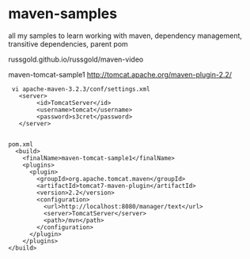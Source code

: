 # maven-samples
all my samples to learn working with maven, dependency management, transitive dependencies, parent pom

russgold.github.io/russgold/maven-video

maven-tomcat-sample1
    http://tomcat.apache.org/maven-plugin-2.2/

    ￼vi apache-maven-3.2.3/conf/settings.xml
       <server>
            <id>TomcatServer</id>
            <username>tomcat</username>
            <password>s3cret</password>
       </server>


    pom.xml
      <build>
        <finalName>maven-tomcat-sample1</finalName>
        <plugins>
          <plugin>
            <groupId>org.apache.tomcat.maven</groupId>
            <artifactId>tomcat7-maven-plugin</artifactId>
            <version>2.2</version>
            <configuration>
              <url>http://localhost:8080/manager/text</url>
              <server>TomcatServer</server>
              <path>/mvn</path>
            </configuration>
          </plugin>
        </plugins>
    </build>
  
  
  
  
